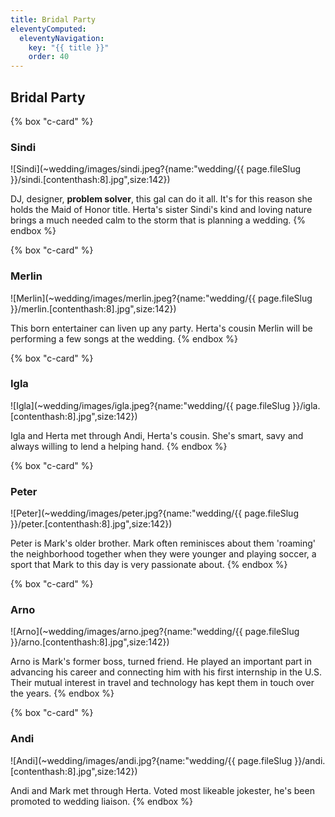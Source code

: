 ```yaml
---
title: Bridal Party
eleventyComputed:
  eleventyNavigation:
    key: "{{ title }}"
    order: 40
---
```

## Bridal Party

{% box "c-card" %}
### Sindi

![Sindi](~wedding/images/sindi.jpeg?{name:"wedding/{{ page.fileSlug }}/sindi.[contenthash:8].jpg",size:142})

DJ, designer, **problem solver**, this gal can do it all. It's for this reason she holds the Maid of Honor title. Herta's sister Sindi's kind and loving nature brings a much needed calm to the storm that is planning a wedding.
{% endbox %}

<!-- excerpt -->

{% box "c-card" %}
### Merlin

![Merlin](~wedding/images/merlin.jpeg?{name:"wedding/{{ page.fileSlug }}/merlin.[contenthash:8].jpg",size:142})

This born entertainer can liven up any party. Herta's cousin Merlin will be performing a few songs at the wedding.
{% endbox %}

{% box "c-card" %}
### Igla

![Igla](~wedding/images/igla.jpeg?{name:"wedding/{{ page.fileSlug }}/igla.[contenthash:8].jpg",size:142})

Igla and Herta met through Andi, Herta's cousin. She's smart, savy and always willing to lend a helping hand.
{% endbox %}

{% box "c-card" %}
### Peter

![Peter](~wedding/images/peter.jpg?{name:"wedding/{{ page.fileSlug }}/peter.[contenthash:8].jpg",size:142})

Peter is Mark's older brother. Mark often reminisces about them 'roaming' the neighborhood together when they were younger and playing soccer, a sport that Mark to this day is very passionate about.
{% endbox %}

{% box "c-card" %}
### Arno

![Arno](~wedding/images/arno.jpeg?{name:"wedding/{{ page.fileSlug }}/arno.[contenthash:8].jpg",size:142})

Arno is Mark's former boss, turned friend. He played an important part in advancing his career and connecting him with his first internship in the U.S. Their mutual interest in travel and technology has kept them in touch over the years.
{% endbox %}

{% box "c-card" %}
### Andi

![Andi](~wedding/images/andi.jpg?{name:"wedding/{{ page.fileSlug }}/andi.[contenthash:8].jpg",size:142})

Andi and Mark met through Herta. Voted most likeable jokester, he's been promoted to wedding liaison.
{% endbox %}
